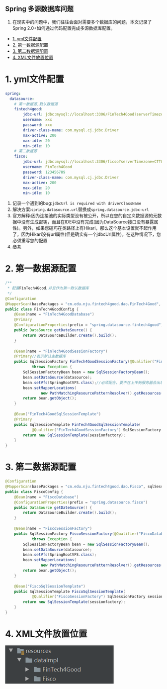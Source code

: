 Spring 多源数据库问题
---
1. 在现实中的问题中，我们往往会面对需要多个数据库的问题，本文记录了Spring 2.0+如何通过代码配置完成多源数据库配置。

<!-- TOC -->

- [1. yml文件配置](#1-yml文件配置)
- [2. 第一数据源配置](#2-第一数据源配置)
- [3. 第二数据源配置](#3-第二数据源配置)
- [4. XML文件放置位置](#4-xml文件放置位置)

<!-- /TOC -->

# 1. yml文件配置
```yml
spring:
  datasource:
    # 第一数据源,默认数据源
    fintech4good:
        jdbc-url: jdbc:mysql://localhost:3306/FinTech4Good?serverTimezone=CTT&characterEncoding=UTF-8
        username: xxx
        password: xxx
        driver-class-name: com.mysql.cj.jdbc.Driver
        max-active: 200
        max-idle: 20
        min-idle: 10
    # 第二数据源
    fisco:
        jdbc-url: jdbc:mysql://localhost:3306/ficso?serverTimezone=CTT&characterEncoding=UTF-8
        username: FinTech4Good
        password: 123456789
        driver-class-name: com.mysql.cj.jdbc.Driver
        max-active: 200
        max-idle: 20
        min-idle: 10
```

1. 记录一个遇到的bug:`jdbcUrl is required with driverClassName`
2. 解决方案:`spring.datasource.url`替换成`spring.datasource.jdbc-url`
3. 官方解释:因为连接池的实际类型没有被公开，所以在您的自定义数据源的元数据中没有生成密钥，而且在IDE中没有完成(因为DataSource接口没有暴露属性)。另外，如果您碰巧在类路径上有Hikari，那么这个基本设置就不起作用了，因为Hikari没有url属性(但是确实有一个jdbcUrl属性)。在这种情况下，您必须重写您的配置
4. <a href = "https://www.cnblogs.com/jpfss/p/11083472.html">参考</a>

# 2. 第一数据源配置
```java
/**
 * 配置FinTech4Good,并且作为第一默认数据库
 */
@Configuration
@MapperScan(basePackages = "cn.edu.nju.fintech4good.dao.FinTech4Good", sqlSessionFactoryRef = "FinTech4GoodSessionFactory")
public class FinTech4GoodConfig {
    @Bean(name = "FinTech4GoodDatabase")
    @Primary
    @ConfigurationProperties(prefix = "spring.datasource.fintech4good")
    public DataSource getDateSource() {
        return DataSourceBuilder.create().build();
    }

    @Bean(name = "FinTech4GoodSessionFactory")
    @Primary//表示默认主数据库
    public SqlSessionFactory FinTech4GoodSessionFactory(@Qualifier("FinTech4GoodDatabase") DataSource datasource)
            throws Exception {
        SqlSessionFactoryBean bean = new SqlSessionFactoryBean();
        bean.setDataSource(datasource);
        bean.setVfs(SpringBootVFS.class);//必须配合，要不在上传到服务器会出现问题
        bean.setMapperLocations(
                new PathMatchingResourcePatternResolver().getResources("classpath:dataImpl/FinTech4Good/*Mapper.xml"));
        return bean.getObject();
    }

    @Bean("FinTech4GoodSqlSessionTemplate")
    @Primary
    public SqlSessionTemplate FinTech4GoodSqlSessionTemplate(
            @Qualifier("FinTech4GoodSessionFactory") SqlSessionFactory sessionfactory) {
        return new SqlSessionTemplate(sessionfactory);
    }
}
```

# 3. 第二数据源配置
```java
@Configuration
@MapperScan(basePackages = "cn.edu.nju.fintech4good.dao.Fisco", sqlSessionFactoryRef = "FiscoSessionFactory")
public class FiscoConfig {
    @Bean(name = "FiscoDatabase")
    @ConfigurationProperties(prefix = "spring.datasource.fisco")
    public DataSource getDateSource() {
        return DataSourceBuilder.create().build();
    }

    @Bean(name = "FiscoSessionFactory")
    public SqlSessionFactory FiscoSessionFactory(@Qualifier("FiscoDatabase") DataSource datasource)
            throws Exception {
        SqlSessionFactoryBean bean = new SqlSessionFactoryBean();
        bean.setDataSource(datasource);
        bean.setVfs(SpringBootVFS.class);
        bean.setMapperLocations(
                new PathMatchingResourcePatternResolver().getResources("classpath:dataImpl/Fisco/*Mapper.xml"));
        return bean.getObject();
    }

    @Bean("FiscoSqlSessionTemplate")
    public SqlSessionTemplate FiscoSqlSessionTemplate(
            @Qualifier("FiscoSessionFactory") SqlSessionFactory sessionfactory) {
        return new SqlSessionTemplate(sessionfactory);
    }
}
```

# 4. XML文件放置位置
![](img/multiDatabase/1.png)
